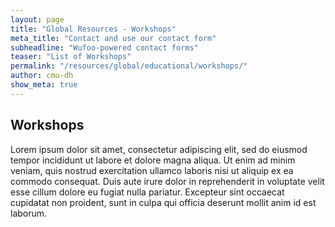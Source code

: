 ```yaml
---
layout: page
title: "Global Resources - Workshops"
meta_title: "Contact and use our contact form"
subheadline: "Wufoo-powered contact forms"
teaser: "List of Workshops"
permalink: "/resources/global/educational/workshops/"
author: cmu-dh
show_meta: true
---
```

## Workshops

Lorem ipsum dolor sit amet, consectetur adipiscing elit, sed do eiusmod tempor incididunt ut labore et dolore magna aliqua. Ut enim ad minim veniam, quis nostrud exercitation ullamco laboris nisi ut aliquip ex ea commodo consequat. Duis aute irure dolor in reprehenderit in voluptate velit esse cillum dolore eu fugiat nulla pariatur. Excepteur sint occaecat cupidatat non proident, sunt in culpa qui officia deserunt mollit anim id est laborum.